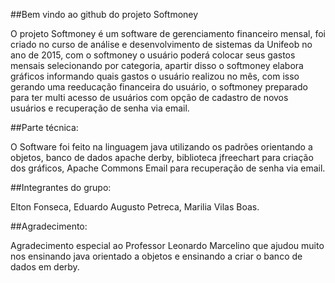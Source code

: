 ##Bem vindo ao github do projeto Softmoney

O projeto Softmoney é um software de gerenciamento financeiro mensal, foi criado no curso de análise e 
desenvolvimento de sistemas da Unifeob no ano de 2015, com o softmoney o usuário poderá colocar seus gastos 
mensais selecionando por categoria, apartir disso o softmoney elabora gráficos informando quais gastos o usuário 
realizou no mês, com isso gerando uma reeducação financeira do usuário, o softmoney preparado para ter multi acesso 
de usuários com opção de cadastro de novos usuários e recuperação de senha via email.

##Parte técnica:

O Software foi feito na linguagem java utilizando os padrões orientando a objetos, banco de dados apache derby,
biblioteca jfreechart para criação dos gráficos, Apache Commons Email para recuperação de senha via email.

##Integrantes do grupo:

Elton Fonseca, Eduardo Augusto Petreca, Marilia Vilas Boas.

##Agradecimento:

Agradecimento especial ao Professor Leonardo Marcelino que ajudou muito nos ensinando java orientado a objetos e ensinando 
a criar o banco de dados em derby.

